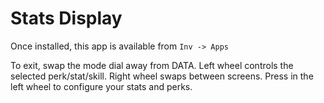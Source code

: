 # Stats Display

Once installed, this app is available from `Inv -> Apps`

To exit, swap the mode dial away from DATA. Left wheel controls the selected
perk/stat/skill. Right wheel swaps between screens. Press in the left wheel to
configure your stats and perks.

